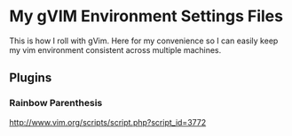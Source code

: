 # My gVIM Environment Settings Files

This is how I roll with gVim. Here for my convenience so I can easily keep my vim
environment consistent across multiple machines.

## Plugins

### Rainbow Parenthesis

http://www.vim.org/scripts/script.php?script_id=3772
